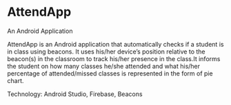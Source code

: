 # AttendApp
An Android Application

AttendApp is an Android application that automatically checks if a student is in class using beacons. It uses his/her device’s position relative to the beacon(s) in the classroom to track his/her presence in the class.It informs the student on how many classes he/she attended and what his/her percentage of attended/missed classes is represented in the form of pie chart.

Technology: Android Studio, Firebase, Beacons 
